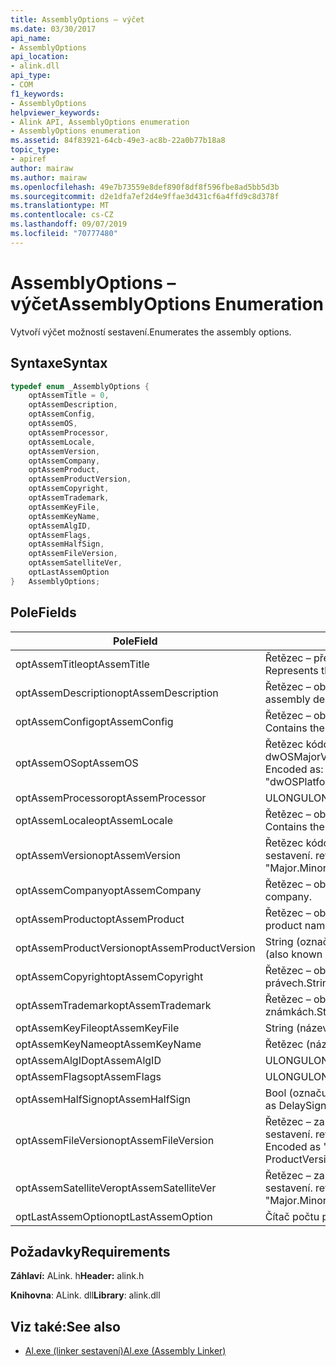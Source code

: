 ```yaml
---
title: AssemblyOptions – výčet
ms.date: 03/30/2017
api_name:
- AssemblyOptions
api_location:
- alink.dll
api_type:
- COM
f1_keywords:
- AssemblyOptions
helpviewer_keywords:
- Alink API, AssemblyOptions enumeration
- AssemblyOptions enumeration
ms.assetid: 84f83921-64cb-49e3-ac8b-22a0b77b18a8
topic_type:
- apiref
author: mairaw
ms.author: mairaw
ms.openlocfilehash: 49e7b73559e8def890f8df8f596fbe8ad5bb5d3b
ms.sourcegitcommit: d2e1dfa7ef2d4e9ffae3d431cf6a4ffd9c8d378f
ms.translationtype: MT
ms.contentlocale: cs-CZ
ms.lasthandoff: 09/07/2019
ms.locfileid: "70777480"
---
```

# <a name="assemblyoptions-enumeration"></a><span data-ttu-id="649fc-102">AssemblyOptions – výčet</span><span class="sxs-lookup"><span data-stu-id="649fc-102">AssemblyOptions Enumeration</span></span>
<span data-ttu-id="649fc-103">Vytvoří výčet možností sestavení.</span><span class="sxs-lookup"><span data-stu-id="649fc-103">Enumerates the assembly options.</span></span>  
  
## <a name="syntax"></a><span data-ttu-id="649fc-104">Syntaxe</span><span class="sxs-lookup"><span data-stu-id="649fc-104">Syntax</span></span>  
  
```cpp  
typedef enum _AssemblyOptions {  
    optAssemTitle = 0,  
    optAssemDescription,  
    optAssemConfig,  
    optAssemOS,  
    optAssemProcessor,  
    optAssemLocale,  
    optAssemVersion,  
    optAssemCompany,  
    optAssemProduct,  
    optAssemProductVersion,  
    optAssemCopyright,  
    optAssemTrademark,  
    optAssemKeyFile,  
    optAssemKeyName,  
    optAssemAlgID,  
    optAssemFlags,  
    optAssemHalfSign,  
    optAssemFileVersion,  
    optAssemSatelliteVer,  
    optLastAssemOption  
}   AssemblyOptions;  
```  
  
## <a name="fields"></a><span data-ttu-id="649fc-105">Pole</span><span class="sxs-lookup"><span data-stu-id="649fc-105">Fields</span></span>  
  
|<span data-ttu-id="649fc-106">Pole</span><span class="sxs-lookup"><span data-stu-id="649fc-106">Field</span></span>|<span data-ttu-id="649fc-107">Popis</span><span class="sxs-lookup"><span data-stu-id="649fc-107">Description</span></span>|  
|-----------|-----------------|  
|<span data-ttu-id="649fc-108">optAssemTitle</span><span class="sxs-lookup"><span data-stu-id="649fc-108">optAssemTitle</span></span>|<span data-ttu-id="649fc-109">Řetězec – představuje název sestavení.</span><span class="sxs-lookup"><span data-stu-id="649fc-109">String - Represents the assembly title.</span></span>|  
|<span data-ttu-id="649fc-110">optAssemDescription</span><span class="sxs-lookup"><span data-stu-id="649fc-110">optAssemDescription</span></span>|<span data-ttu-id="649fc-111">Řetězec – obsahuje popis sestavení.</span><span class="sxs-lookup"><span data-stu-id="649fc-111">String - Contains the assembly description.</span></span>|  
|<span data-ttu-id="649fc-112">optAssemConfig</span><span class="sxs-lookup"><span data-stu-id="649fc-112">optAssemConfig</span></span>|<span data-ttu-id="649fc-113">Řetězec – obsahuje konfiguraci sestavení.</span><span class="sxs-lookup"><span data-stu-id="649fc-113">String - Contains the assembly configuration.</span></span>|  
|<span data-ttu-id="649fc-114">optAssemOS</span><span class="sxs-lookup"><span data-stu-id="649fc-114">optAssemOS</span></span>|<span data-ttu-id="649fc-115">Řetězec kódovaný jako: "dwOSPlatformId. dwOSMajorVersion. dwOSMinorVersion".</span><span class="sxs-lookup"><span data-stu-id="649fc-115">String - Encoded as: "dwOSPlatformId.dwOSMajorVersion.dwOSMinorVersion".</span></span>|  
|<span data-ttu-id="649fc-116">optAssemProcessor</span><span class="sxs-lookup"><span data-stu-id="649fc-116">optAssemProcessor</span></span>|<span data-ttu-id="649fc-117">ULONG</span><span class="sxs-lookup"><span data-stu-id="649fc-117">ULONG</span></span>|  
|<span data-ttu-id="649fc-118">optAssemLocale</span><span class="sxs-lookup"><span data-stu-id="649fc-118">optAssemLocale</span></span>|<span data-ttu-id="649fc-119">Řetězec – obsahuje národní prostředí sestavení.</span><span class="sxs-lookup"><span data-stu-id="649fc-119">String - Contains the assembly locale.</span></span>|  
|<span data-ttu-id="649fc-120">optAssemVersion</span><span class="sxs-lookup"><span data-stu-id="649fc-120">optAssemVersion</span></span>|<span data-ttu-id="649fc-121">Řetězec kódovaný jako: "Hlavní_verze. podverze. sestavení. revize".</span><span class="sxs-lookup"><span data-stu-id="649fc-121">String - Encoded as: "Major.Minor.Build.Revision".</span></span>|  
|<span data-ttu-id="649fc-122">optAssemCompany</span><span class="sxs-lookup"><span data-stu-id="649fc-122">optAssemCompany</span></span>|<span data-ttu-id="649fc-123">Řetězec – obsahuje společnost.</span><span class="sxs-lookup"><span data-stu-id="649fc-123">String - Contains the company.</span></span>|  
|<span data-ttu-id="649fc-124">optAssemProduct</span><span class="sxs-lookup"><span data-stu-id="649fc-124">optAssemProduct</span></span>|<span data-ttu-id="649fc-125">Řetězec – obsahuje název produktu.</span><span class="sxs-lookup"><span data-stu-id="649fc-125">String - Contains the product name.</span></span>|  
|<span data-ttu-id="649fc-126">optAssemProductVersion</span><span class="sxs-lookup"><span data-stu-id="649fc-126">optAssemProductVersion</span></span>|<span data-ttu-id="649fc-127">String (označuje se také jako InformationalVersion).</span><span class="sxs-lookup"><span data-stu-id="649fc-127">String (also known as InformationalVersion).</span></span>|  
|<span data-ttu-id="649fc-128">optAssemCopyright</span><span class="sxs-lookup"><span data-stu-id="649fc-128">optAssemCopyright</span></span>|<span data-ttu-id="649fc-129">Řetězec – obsahuje informace o autorských právech.</span><span class="sxs-lookup"><span data-stu-id="649fc-129">String - Contains the copyright information.</span></span>|  
|<span data-ttu-id="649fc-130">optAssemTrademark</span><span class="sxs-lookup"><span data-stu-id="649fc-130">optAssemTrademark</span></span>|<span data-ttu-id="649fc-131">Řetězec – obsahuje informace o ochranných známkách.</span><span class="sxs-lookup"><span data-stu-id="649fc-131">String - Contains the trademark information.</span></span>|  
|<span data-ttu-id="649fc-132">optAssemKeyFile</span><span class="sxs-lookup"><span data-stu-id="649fc-132">optAssemKeyFile</span></span>|<span data-ttu-id="649fc-133">String (název souboru).</span><span class="sxs-lookup"><span data-stu-id="649fc-133">String (file name).</span></span>|  
|<span data-ttu-id="649fc-134">optAssemKeyName</span><span class="sxs-lookup"><span data-stu-id="649fc-134">optAssemKeyName</span></span>|<span data-ttu-id="649fc-135">Řetězec (název klíče).</span><span class="sxs-lookup"><span data-stu-id="649fc-135">String (The key name).</span></span>|  
|<span data-ttu-id="649fc-136">optAssemAlgID</span><span class="sxs-lookup"><span data-stu-id="649fc-136">optAssemAlgID</span></span>|<span data-ttu-id="649fc-137">ULONG</span><span class="sxs-lookup"><span data-stu-id="649fc-137">ULONG</span></span>|  
|<span data-ttu-id="649fc-138">optAssemFlags</span><span class="sxs-lookup"><span data-stu-id="649fc-138">optAssemFlags</span></span>|<span data-ttu-id="649fc-139">ULONG</span><span class="sxs-lookup"><span data-stu-id="649fc-139">ULONG</span></span>|  
|<span data-ttu-id="649fc-140">optAssemHalfSign</span><span class="sxs-lookup"><span data-stu-id="649fc-140">optAssemHalfSign</span></span>|<span data-ttu-id="649fc-141">Bool (označuje se také jako DelaySign).</span><span class="sxs-lookup"><span data-stu-id="649fc-141">Bool (Also known as DelaySign).</span></span>|  
|<span data-ttu-id="649fc-142">optAssemFileVersion</span><span class="sxs-lookup"><span data-stu-id="649fc-142">optAssemFileVersion</span></span>|<span data-ttu-id="649fc-143">Řetězec – zakódovaný jako "hlavní_verze. podverze. sestavení. revize" – stejné jako ProductVersion.</span><span class="sxs-lookup"><span data-stu-id="649fc-143">String - Encoded as "Major.Minor.Build.Revision"--same as ProductVersion.</span></span>|  
|<span data-ttu-id="649fc-144">optAssemSatelliteVer</span><span class="sxs-lookup"><span data-stu-id="649fc-144">optAssemSatelliteVer</span></span>|<span data-ttu-id="649fc-145">Řetězec – zakódovaný jako "hlavní_verze. podverze. sestavení. revize".</span><span class="sxs-lookup"><span data-stu-id="649fc-145">String - Encoded as "Major.Minor.Build.Revision".</span></span>|  
|<span data-ttu-id="649fc-146">optLastAssemOption</span><span class="sxs-lookup"><span data-stu-id="649fc-146">optLastAssemOption</span></span>|<span data-ttu-id="649fc-147">Čítač počtu prvků.</span><span class="sxs-lookup"><span data-stu-id="649fc-147">A counter of the number of elements.</span></span>|  
  
## <a name="requirements"></a><span data-ttu-id="649fc-148">Požadavky</span><span class="sxs-lookup"><span data-stu-id="649fc-148">Requirements</span></span>  
 <span data-ttu-id="649fc-149">**Záhlaví:** ALink. h</span><span class="sxs-lookup"><span data-stu-id="649fc-149">**Header:** alink.h</span></span>  
  
 <span data-ttu-id="649fc-150">**Knihovna**: ALink. dll</span><span class="sxs-lookup"><span data-stu-id="649fc-150">**Library**: alink.dll</span></span>  
  
## <a name="see-also"></a><span data-ttu-id="649fc-151">Viz také:</span><span class="sxs-lookup"><span data-stu-id="649fc-151">See also</span></span>

- [<span data-ttu-id="649fc-152">Al.exe (linker sestavení)</span><span class="sxs-lookup"><span data-stu-id="649fc-152">Al.exe (Assembly Linker)</span></span>](../../tools/al-exe-assembly-linker.md)
